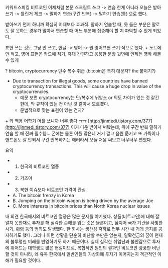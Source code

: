 키워드스피킹 비트코인
어제처럼 본문 스크립트 쓰고 -> 연습 한게 아니라
오늘은
받아쓰기 -> 틀린거 체크 -> 말하기 연습(구간 반복) -> 말하기 연습(통) 으로 했다.

받아쓰기 먼저 하니까 확실히 어제보다 효과적.
말하기 연습할 때, 못 들은 부분은 말로도 잘 못하는 경우가 많아서 연습할 때 어느 부분에 집중해야 할 지 파악할 수 있게 되었다.

표현 쓰는 것도 그냥 안 쓰고,
한글 -> 영어 -> 원 영어표현 쓰기 식으로 했다.
\+ 노트에 안 적고, 영어 표현은 카드에 적기, 휴대 간편하고 응용한 문장 뒷면에 언제든 영작 해볼 수 있게

? bitcoin, cryptocurrency 단수 복수 취급 (bitcoin은 특히 대문자? the 붙이기?)
- Due to transaction for illegal goods, some countries have banned cryptocurrency transactions. This will cause a huge drop in value of the cryptocurrencies.
  - 예문 보면 cryptocurrency는 단/복수에 뉘앙스 or 의도 차이가 있는 것 같긴 한데, 막 규칙이 있는 건 아닌 것 같아서 모르겠다.
  - 문법적으로 맞는 표현이 있는 건지?

\+ 와 맥용 어학기 어플 쓰니까 너무 좋다 ㅠㅠ
[http://jinmedi.tistory.com/377](http://jinmedi.tistory.com/377)
이거 다운 받아서 써봤는데, 위에 구간 반복 말하기 연습 할 때 진짜 필수템...
폰에는 물론 어플 많은데 거기 깔고 음원 옮기고 또 가뜩이나 핸드폰도 잘 안되서 구간 반복하기는 에러라서 오늘 처음 써보고 너무너무 편했다.

요약
- 1. 한국의 비트코인 열풍
- 2. 가즈아
- 3. 북한 이슈보다 비트코인 가격이 관심
- A. The bitcoin frenzy in Korea
- B. Jumping on the bitcoin wagon is being driven by the average Joe
- C. More interests in bitcoin prices than North Korea nuclear issues

내 의견
한국에서의 비트코인 열풍은 많은 문제를 야기했다. 상품(비트코인)에 대해 잘 알지 못한채로 투자를 해 심각한 손해를 입는 것은 물론이고, 심지어 국가 기관을 사칭한 사기, 횡령 등의 범죄도 발생했다. 한 회사는 생산성 저하로 업무 시간 내 거래 금지를 공지하기도 했다.
그러나 이런 상황을 단순히 비난할 수만은 없는게, 일확천금의 꿈이 현재의 불투명한 미래를 반영하기도 하기 때문이다. 실제 심각한 취업난과 불안감으로 투자에 뛰어드는 대학생도 많은 현실이므로, 복합적인 원인의 결과인 비트코인 광풍만 비난할 것이 아니라, 왜 유독 한국에서 일반인들의 가상화폐 투자가 이어지는지 객관적인 이해가 필요할 것이다. 
